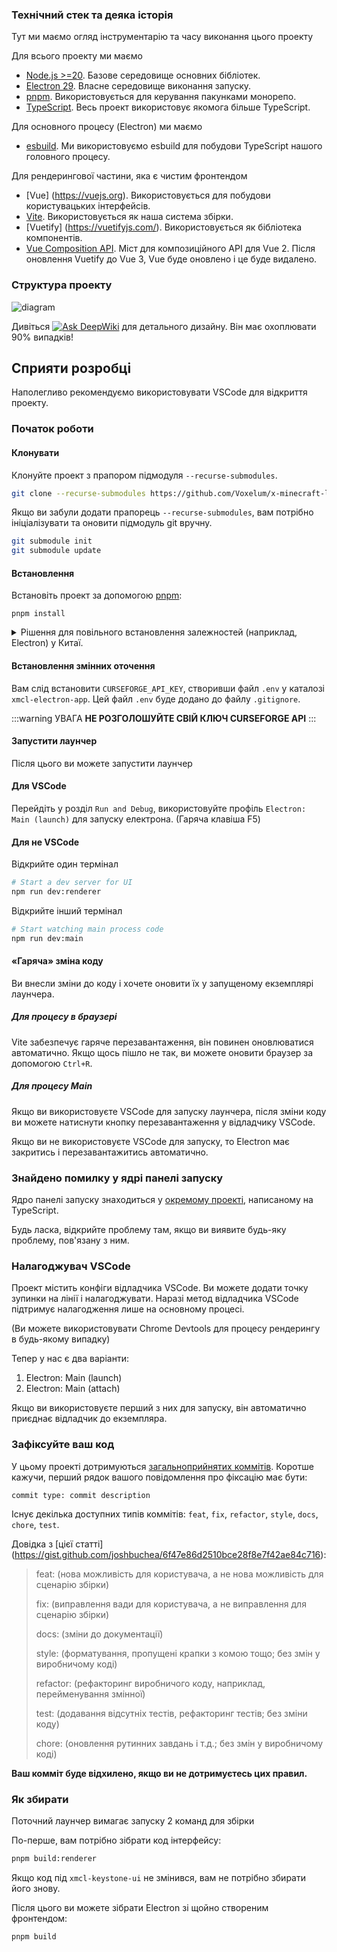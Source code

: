 ### Технічний стек та деяка історія

Тут ми маємо огляд інструментарію та часу виконання цього проекту

Для всього проекту ми маємо

- [Node.js >=20](https://nodejs.org/). Базове середовище основних бібліотек.
- [Electron 29](https://electron.atom.io). Власне середовище виконання запуску.
- [pnpm](https://pnpm.io/). Використовується для керування пакунками монорепо.
- [TypeScript](https://www.typescriptlang.org/). Весь проект використовує якомога більше TypeScript.

Для основного процесу (Electron) ми маємо

- [esbuild](https://esbuild.github.io/). Ми використовуємо esbuild для побудови TypeScript нашого головного процесу.

Для рендерингової частини, яка є чистим фронтендом

- [Vue] (https://vuejs.org). Використовується для побудови користувацьких інтерфейсів.
- [Vite](https://vitejs.dev/). Використовується як наша система збірки.
- [Vuetify] (https://vuetifyjs.com/). Використовується як бібліотека компонентів.
- [Vue Composition API](https://github.com/vuejs/composition-api). Міст для композиційного API для Vue 2. Після оновлення Vuetify до Vue 3, Vue буде оновлено і це буде видалено.

### Структура проекту

![diagram](/assets/diagram.svg)

Дивіться [![Ask DeepWiki](https://deepwiki.com/badge.svg)](https://deepwiki.com/Voxelum/x-minecraft-launcher) для детального дизайну. Він має охоплювати 90% випадків!

## Сприяти розробці

Наполегливо рекомендуємо використовувати VSCode для відкриття проекту.

### Початок роботи

#### Клонувати

Клонуйте проект з прапором підмодуля `--recurse-submodules`.

```bash
git clone --recurse-submodules https://github.com/Voxelum/x-minecraft-launcher
```

Якщо ви забули додати прапорець `--recurse-submodules`, вам потрібно ініціалізувати та оновити підмодуль git вручну.

```bash
git submodule init
git submodule update
```

#### Встановлення

Встановіть проект за допомогою [pnpm](https://pnpm.io):

```
pnpm install
```

<details>
  <summary> Рішення для повільного встановлення залежностей (наприклад, Electron) у Китаї. </summary>

  Відкрийте git bash і додайте `registry=https://registry.npm.taobao.org electron_mirror=«https://npm.taobao.org/mirrors/electron/»` перед `pnpm i`. Використовуйте дзеркала npm та Electron, надані Ali.

  Останньою командою, яку ви введете, буде

  ```bash
  registry=https://registry.npm.taobao.org electron_mirror="https://npm.taobao.org/mirrors/electron/" pnpm i
  ```
</details>

#### Встановлення змінних оточення

Вам слід встановити `CURSEFORGE_API_KEY`, створивши файл `.env` у каталозі `xmcl-electron-app`. Цей файл `.env` буде додано до файлу `.gitignore`.

:::warning УВАГА
**НЕ РОЗГОЛОШУЙТЕ СВІЙ КЛЮЧ CURSEFORGE API**
:::

#### Запустити лаунчер

Після цього ви можете запустити лаунчер

#### Для VSCode

Перейдіть у розділ `Run and Debug`, використовуйте профіль `Electron: Main (launch)` для запуску електрона. (Гаряча клавіша F5)

#### Для не VSCode

Відкрийте один термінал

```bash
# Start a dev server for UI
npm run dev:renderer
```

Відкрийте інший термінал

``` bash
# Start watching main process code
npm run dev:main
```

#### «Гаряча» зміна коду

Ви внесли зміни до коду і хочете оновити їх у запущеному екземплярі лаунчера.

##### Для процесу в браузері

Vite забезпечує гаряче перезавантаження, він повинен оновлюватися автоматично. Якщо щось пішло не так, ви можете оновити браузер за допомогою `Ctrl+R`.

##### Для процесу Main

Якщо ви використовуєте VSCode для запуску лаунчера, після зміни коду ви можете натиснути кнопку перезавантаження у відладчику VSCode.

Якщо ви не використовуєте VSCode для запуску, то Electron має закритись і перезавантажитись автоматично.

### Знайдено помилку у ядрі панелі запуску

Ядро панелі запуску знаходиться у [окремому проекті](https://github.com/voxelum/minecraft-launcher-core-node), написаному на TypeScript.

Будь ласка, відкрийте проблему там, якщо ви виявите будь-яку проблему, пов'язану з ним.

### Налагоджувач VSCode

Проект містить конфіги відладчика VSCode. Ви можете додати точку зупинки на лінії і налагоджувати. Наразі метод відладчика VSCode підтримує налагодження лише на основному процесі.

(Ви можете використовувати Chrome Devtools для процесу рендерингу в будь-якому випадку)

Тепер у нас є два варіанти:

1. Electron: Main (launch)
2. Electron: Main (attach)

Якщо ви використовуєте перший з них для запуску, він автоматично приєднає відладчик до екземпляра.

### Зафіксуйте ваш код

У цьому проекті дотримуються [загальноприйнятих коммітів](https://www.conventionalcommits.org/en/v1.0.0-beta.3/). Коротше кажучи, перший рядок вашого повідомлення про фіксацію має бути:

```
commit type: commit description
```

Існує декілька доступних типів коммітів: `feat`, `fix`, `refactor`, `style`, `docs`, `chore`, `test`.

Довідка з [цієї статті] (https://gist.github.com/joshbuchea/6f47e86d2510bce28f8e7f42ae84c716):

> feat: (нова можливість для користувача, а не нова можливість для сценарію збірки)
>
> fix: (виправлення вади для користувача, а не виправлення для сценарію збірки)
>
> docs: (зміни до документації)
>
> style: (форматування, пропущені крапки з комою тощо; без змін у виробничому коді)
>
> refactor: (рефакторинг виробничого коду, наприклад, перейменування змінної)
>
> test: (додавання відсутніх тестів, рефакторинг тестів; без зміни коду)
>
> chore: (оновлення рутинних завдань і т.д.; без змін у виробничому коді)

**Ваш комміт буде відхилено, якщо ви не дотримуєтесь цих правил.**

### Як збирати

Поточний лаунчер вимагає запуску 2 команд для збірки

По-перше, вам потрібно зібрати код інтерфейсу:

```bash
pnpm build:renderer
```

Якщо код під `xmcl-keystone-ui` не змінився, вам не потрібно збирати його знову.

Після цього ви можете зібрати Electron зі щойно створеним фронтендом:

```bash
pnpm build
```